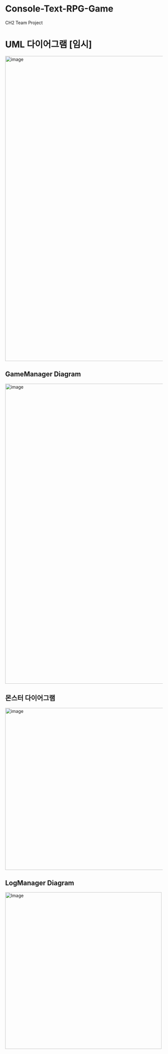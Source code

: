 # Console-Text-RPG-Game
CH2 Team Project

# UML 다이어그램 [임시]
<img width="1760" height="973" alt="image" src="https://github.com/user-attachments/assets/c8bb8473-ddb1-4887-a2f6-aa084d7f2200" />


## GameManager Diagram
<img width="762" height="957" alt="image" src="https://github.com/user-attachments/assets/7d7b582a-01c7-43bd-9bf4-bc73542aba24" />




## 몬스터 다이어그램
<img width="1231" height="517" alt="image" src="https://github.com/user-attachments/assets/f227acf2-e148-4c6d-8f0a-d933ef41b503" />

## LogManager Diagram
<img width="500" height="500" alt="Image" src="https://github.com/user-attachments/assets/1e78d9fe-b986-4641-9511-1940888c791d" />

